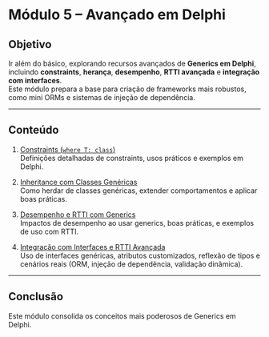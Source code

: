 # Módulo 5 – Avançado em Delphi

## Objetivo
Ir além do básico, explorando recursos avançados de **Generics em Delphi**, incluindo **constraints**, **herança**, **desempenho**, **RTTI avançada** e **integração com interfaces**.  
Este módulo prepara a base para criação de frameworks mais robustos, como mini ORMs e sistemas de injeção de dependência.

---

## Conteúdo

1. [Constraints (`where T: class`)](Constraints.md)  
   Definições detalhadas de constraints, usos práticos e exemplos em Delphi.

2. [Inheritance com Classes Genéricas](Inheritance.md)  
   Como herdar de classes genéricas, extender comportamentos e aplicar boas práticas.

3. [Desempenho e RTTI com Generics](DesempenhoRTTI.md)  
   Impactos de desempenho ao usar generics, boas práticas, e exemplos de uso com RTTI.

4. [Integração com Interfaces e RTTI Avançada](interfacesRTTI.md)  
   Uso de interfaces genéricas, atributos customizados, reflexão de tipos e cenários reais (ORM, injeção de dependência, validação dinâmica).

---

## Conclusão
Este módulo consolida os conceitos mais poderosos de Generics em Delphi.

